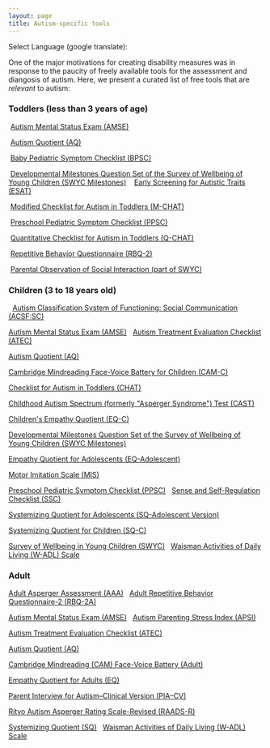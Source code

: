 ```yaml
---
layout: page
title: Autism-specific tools
---
```

  
Select Language (google translate):  

<div id="google_translate_element"></div><script type="text/javascript">
function googleTranslateElementInit() {
  new google.translate.TranslateElement({pageLanguage: 'en', layout: google.translate.TranslateElement.InlineLayout.SIMPLE, gaTrack: true, gaId: 'UA-64320648-1'}, 'google_translate_element');
}
</script><script type="text/javascript" src="//translate.google.com/translate_a/element.js?cb=googleTranslateElementInit"></script>  

One of the major motivations for creating disability measures was in response to the paucity of freely available tools for the assessment and diangosis of autism.  Here, we present a curated list of free tools that are *relevant* to autism:

### Toddlers (less than 3 years of age)

 [Autism Mental Status Exam (AMSE)](http://disabilitymeasures.org/amse) 
  
  [Autism Quotient (AQ)](http://disabilitymeasures.org/aq) 
  
  [Baby Pediatric Symptom Checklist (BPSC)](http://disabilitymeasures.org/BPSC/) 
  
  [Developmental Milestones Question Set of the Survey of Wellbeing of Young Children (SWYC Milestones)](http://disabilitymeasures.org/SWYC-Milestones) 
  
  [Early Screening for Autistic Traits (ESAT)](http://disabilitymeasures.org/ESAT) 
  
  [Modified Checklist for Autism in Toddlers (M-CHAT)](http://disabilitymeasures.org/m-chat) 
  
  [Preschool Pediatric Symptom Checklist (PPSC)](http://disabilitymeasures.org/PPSC/) 
  
  [Quantitative Checklist for Autism in Toddlers (Q-CHAT)](http://disabilitymeasures.org/qchat) 
  
  [Repetitive Behavior Questionnaire (RBQ-2)](http://disabilitymeasures.org/RBQ-2)  
  
  [Parental Observation of Social Interaction (part of SWYC)](http://disabilitymeasures.org/swyc) 
  
### Children (3 to 18 years old)
 
[Autism Classification System of Functioning: Social Communication (ACSF:SC)](http://disabilitymeasures.org/acsf-sc) 
  
  [Autism Mental Status Exam (AMSE)](http://disabilitymeasures.org/amse)
  
  [Autism Treatment Evaluation Checklist (ATEC)](http://disabilitymeasures.org/atec)
  
 [Autism Quotient (AQ)](http://disabilitymeasures.org/aq)

[Cambridge Mindreading Face-Voice Battery for Children (CAM-C)](http://disabilitymeasures.org/CAM-C/)
 
[Checklist for Autism in Toddlers (CHAT)](http://disabilitymeasures.org/CHAT)
 
  [Childhood Autism Spectrum (formerly "Asperger Syndrome") Test (CAST)](http://disabilitymeasures.org/cast) 
  
  [Children's Empathy Quotient (EQ-C)](http://disabilitymeasures.org/EQC) 
  
  [Developmental Milestones Question Set of the Survey of Wellbeing of Young Children (SWYC Milestones)](http://disabilitymeasures.org/SWYC-Milestones) 
  
  [Empathy Quotient for Adolescents (EQ-Adolescent)](http://disabilitymeasures.org/EQ-Adol)
 
  [Motor Imitation Scale (MIS)](http://disabilitymeasures.org/mis) 
 
  [Preschool Pediatric Symptom Checklist (PPSC)](http://disabilitymeasures.org/PPSC/)
  
  [Sense and Self-Regulation Checklist (SSC)](http://disabilitymeasures.org/ssc) 
  
  [Systemizing Quotient for Adolescents (SQ-Adolescent Version)](http://disabilitymeasures.org/SQAdolescent)
 
  [Systemizing Quotient for Children (SQ-C)](http://disabilitymeasures.org/SQChild) 
 
  [Survey of Wellbeing in Young Children (SWYC)](http://disabilitymeasures.org/SWYC)
  
  [Waisman Activities of Daily Living (W-ADL) Scale](http://disabilitymeasures.org/w-adl)
  
### Adult

  [Adult Asperger Assessment (AAA)](http://disabilitymeasures.org/aaa)
 
  [Adult Repetitive Behavior Questionnaire-2 (RBQ-2A)](http://disabilitymeasures.org/RBQ-2A) 
 
  [Autism Mental Status Exam (AMSE)](http://disabilitymeasures.org/amse)
 
  [Autism Parenting Stress Index (APSI)](http://disabilitymeasures.org/apsi)
 
  [Autism Treatment Evaluation Checklist (ATEC)](http://disabilitymeasures.org/atec) 

  [Autism Quotient (AQ)](http://disabilitymeasures.org/aq)
 
  [Cambridge Mindreading (CAM) Face-Voice Battery (Adult)](http://disabilitymeasures.org/CAM-Adult/) 

  [Empathy Quotient for Adults (EQ)](http://disabilitymeasures.org/EQ-Adult)
 
  [Parent Interview for Autism–Clinical Version (PIA–CV)](http://disabilitymeasures.org/pia-cv)
 
  [Ritvo Autism Asperger Rating Scale-Revised (RAADS-R)](http://disabilitymeasures.org/raads-r)
 
  [Systemizing Quotient (SQ)](http://disabilitymeasures.org/SQ-Adult) 
 
  [Waisman Activities of Daily Living (W-ADL) Scale](http://disabilitymeasures.org/w-adl)

